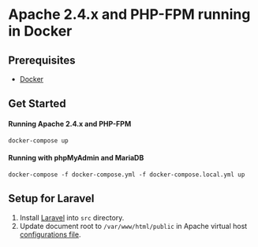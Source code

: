 # Apache 2.4.x and PHP-FPM running in Docker

## Prerequisites
* [Docker](https://www.docker.com/get-started)

## Get Started

#### Running Apache 2.4.x and PHP-FPM
```
docker-compose up
```

#### Running with phpMyAdmin and MariaDB
```
docker-compose -f docker-compose.yml -f docker-compose.local.yml up
```

## Setup for Laravel

1. Install [Laravel](https://laravel.com/docs/master/installation) into `src` directory.
1. Update document root to `/var/www/html/public` in Apache virtual host [configurations file](./docker/apache-php-fpm/vhosts.conf).